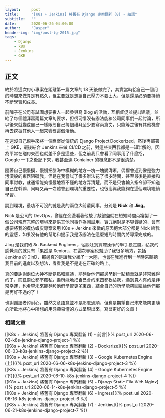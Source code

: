 ```yaml
---
layout:     post
title:      "[K8s + Jenkins] 將舊有 Django 專案翻新 (8) - 結語"
subtitle:   ""
date:       2020-06-26 04:00:00
author:     "Jasper"
header-img: "img/post-bg-2015.jpg"
tags:
    - Django
    - k8s
    - Jenkins
    - GKE
---
```

## 正文

終於將這次的小專案在距離第一篇文章的 18 天後做完了，其實當時給自己一個月的時間來做算是有點久，但主要就是想讓自己壓力不要太大，但是還是必須要持續不斷學習和成長。

前陣子在公司有試圖想要揪人一起參與寫 Blog 的活動，互相督促並提出建議，並給了每個禮拜寫兩篇文章的要求，但很可惜沒有辦法能和公司同事們一起討論，所以後來就變成自己一樣限制自己每個禮拜至少要寫兩篇文，只能等之後有其他機會再去挖掘其他人一起來響應這個活動。

在還沒自己親手來將一個專案從傳統的 Django Project Dockerized，然後再部署上 GKE，最後結合 Jenkins 來做 CI/CD 之前，對這些東西我都是一知半解的，因為平常在碰的東西也就差不多是這些，但之前我只會看了同事用了什麼招，Google 一下之後記下來，我甚至連 Container 的概念都不是很清楚。

隨著自己慢慢摸，慢慢把腦海中模糊的地方一塊一塊變清晰，偶爾會遇到像是強力污漬般的東西阻礙我，但是在我嘗試了很多辦法花了很多時間，甚至最後是直接和同事討教，就通常能夠慢慢地將不懂的地方弄清楚，而不是只會輸入指令卻不知道自己在幹嘛，同時又再一次體會到環境的重要性，也很高興我能夠在這個環境繼續學習。

說到環境，最功不可沒的就是我的兩位大前輩同事，分別是 **Nick** 和 **Jing**。

Nick 是公司的 DevOps，曾經在旁邊看著他敲了敲鍵盤就在短短時間內複製了一個公司現有完整的環境來提供其他同事作為測試用，實力絕對是不容質疑的，會有想要將我的模仿蝦皮專案來用 K8s + Jenkins 來做的原因絕大部分都是 Nick 給我的靈感，如果沒有他的幫助和提示我是沒辦法在這麼短的時間內將專案完成的。

Jing 是我們的 Sr. Backend Engineer，從談吐到實際操作的舉手投足間，給我的感覺真的就只有「果然是 Senior」，在這次專案也幫助了我很多地方，包括 Jenkins 的 DinD，那邊真的是讓我少繞了一大圈，也會在我進行到一半時來聽聽我目前的進度以及想法，看看我是不是走在正確的路上。

真的要謝謝兩位大神不斷提點和建議，能夠從他們那邊學到一點精華就是非常難得的了，而且兩位都不藏私，盡所能地把自己會的東西都教給我，遇到貴人真的是非常幸運，也希望未來能夠和他們學習更多東西，結合自己的所學能夠回饋給他們那是再好不過的了！

也謝謝讀者的耐心，雖然文章語意並不是那麼通順，但也是期望自己未來能夠更隨心所欲地將心中所想的用淺顯易懂的方式呈現出來，寫出更好的文章！


### 相關文章
[[K8s + Jenkins] 將舊有 Django 專案翻新 (1) - 前言]({% post_url 2020-06-02-k8s-jenkins-django-project-1 %})<br>
[[K8s + Jenkins] 將舊有 Django 專案翻新 (2) - Dockerize]({% post_url 2020-06-03-k8s-jenkins-django-project-2 %})<br>
[[K8s + Jenkins] 將舊有 Django 專案翻新 (3) - Google Kubernetes Engine (上)]({% post_url 2020-06-06-k8s-jenkins-django-project-3 %})<br>
[[K8s + Jenkins] 將舊有 Django 專案翻新 (4) - Google Kubernetes Engine (下)]({% post_url 2020-06-10-k8s-jenkins-django-project-4 %})<br>
[[K8s + Jenkins] 將舊有 Django 專案翻新 (5) - Django Static File With Nginx]({% post_url 2020-06-14-k8s-jenkins-django-project-5 %})<br>
[[K8s + Jenkins] 將舊有 Django 專案翻新 (6) - Ingress]({% post_url 2020-06-16-k8s-jenkins-django-project-6 %})<br>
[[K8s + Jenkins] 將舊有 Django 專案翻新 (7) - Jenkins]({% post_url 2020-06-21-k8s-jenkins-django-project-7 %})

